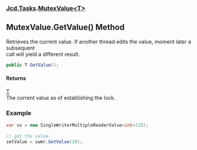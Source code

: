 ### [Jcd.Tasks](Jcd.Tasks.md 'Jcd.Tasks').[MutexValue&lt;T&gt;](Jcd.Tasks.MutexValue_T_.md 'Jcd.Tasks.MutexValue<T>')

## MutexValue<T>.GetValue() Method

Retrieves the current value. If another thread edits the value, moment later a subsequent  
call will yield a different result.

```csharp
public T GetValue();
```

#### Returns
[T](Jcd.Tasks.MutexValue_T_.md#Jcd.Tasks.MutexValue_T_.T 'Jcd.Tasks.MutexValue<T>.T')  
The current value as of establishing the lock.

### Example
  
```csharp  
var sv = new SingleWriterMultipleReaderValue<int>(15);  
  
// get the value  
setValue = swmr.GetValue(20);  
```